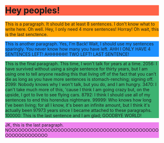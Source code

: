 <!DOCTYPE html>
<html>
<head>
<title>Margaret</title>
</head>
<body>

<h1 style="background-color:tomato;">Hey peoples!</h1>
<p style="background-color:Orange;">This is a paragraph. It should be at least 8 sentences. I don't know what to write here. Oh well. Hey, I only need 4 more sentences! Horray! Oh wait, this is the last senctence.</p>
<p style="background-color:DodgerBlue;">This is another paragraph. Yes, I'm Back! Wait, I should use my sentences sparingly. You never know how many you have left. AHH I ONLY HAVE 4 SENTENCES LEFT! AHHHHHH! TWO LEFT! LAST SENTENCE!</p>
<p style="background-color:MediumSeaGreen;">This is the final paragraph. This time, I won't talk for years at a time. 2056: I have survived without using a single sentence for thirty years, but I am using one to tell anyone reading this that living off of the fact that you can't die as long as you have more sentences is stomach-renching; signing off. 2099: Nobody knows why I won't talk, but you do, and I am hungry. 3470: I can't take much more of this, 'cause I think I am going crazy but, on the upside, I got to live to see flying cars. 8792: I think I should use all of my sentences to end this horendus nightmare. 99999: Who knows how long I've been living; for all I know, it's been an infinite amount, but I think it's actually been 97973 years since I became attached to these paragraphs. 100000: This is the last sentence and I am glad; GOODBYE WORLD!</p>
<p style="background-color:Violet;">JK, this is the last paragraph. NOOOOOOOOOOOOOOOOOOOOOOOOOOOOOOOOOOOOOOOOOOOOOOOOOOOOOOOOOOO</p>

</body>
</html>



